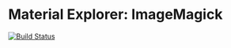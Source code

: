 # Material Explorer: ImageMagick

[![Build Status](https://travis-ci.org/opap-jp/material-explorer-im.svg)](https://travis-ci.org/opap-jp/material-explorer-im)

